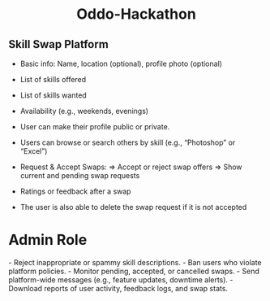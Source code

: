 
<h1 align="center">Oddo-Hackathon</h1>
<h2>Skill Swap Platform</h2>

- Basic info: Name, location (optional), profile photo (optional)

- List of skills offered

- List of skills wanted
  
- Availability (e.g., weekends, evenings)
  
- User can make their profile public or private.
  
- Users can browse or search others by skill (e.g., “Photoshop” or “Excel”)

- Request & Accept Swaps:
      => Accept or reject swap offers
      => Show current and pending swap requests

- Ratings or feedback after a swap
  
- The user is also able to delete the swap request if it is not accepted

<h1>Admin Role</h1>
  - Reject inappropriate or spammy skill descriptions.
  - Ban users who violate platform policies.
  - Monitor pending, accepted, or cancelled swaps.
  - Send platform-wide messages (e.g., feature updates, downtime alerts).
  - Download reports of user activity, feedback logs, and swap stats.
